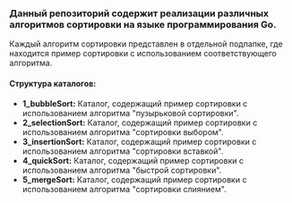 ### **Данный репозиторий содержит реализации различных алгоритмов сортировки на языке программирования Go.**

Каждый алгоритм сортировки представлен в отдельной подпапке, где находится пример сортировки с использованием соответствующего алгоритма.

#### **Структура каталогов:**

- **1_bubbleSort:**
  Каталог, содержащий пример сортировки с использованием алгоритма "пузырьковой сортировки".
- **2_selectionSort:**
  Каталог, содержащий пример сортировки с использованием алгоритма "сортировки выбором".
- **3_insertionSort:**
  Каталог, содержащий пример сортировки с использованием алгоритма "сортировки вставкой".
- **4_quickSort:**
  Каталог, содержащий пример сортировки с использованием алгоритма "быстрой сортировки".
- **5_mergeSort:**
  Каталог, содержащий пример сортировки с использованием алгоритма "сортировки слиянием".
